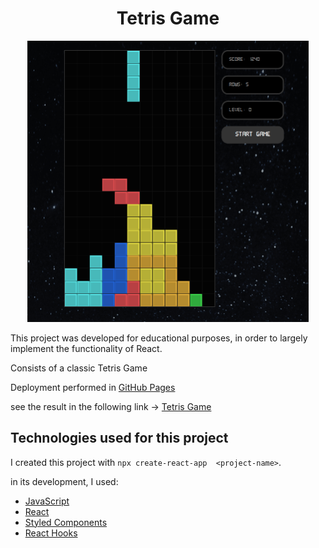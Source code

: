 <h1 align="center">Tetris Game</h1>

<p
  align="center"
>
  <img
    src="src/img/tetrisGame.png"
    height="auto";
    width="450px";
  />
</p>

This project was developed for educational purposes, in order to largely implement the functionality of React.

Consists of a classic Tetris Game

Deployment performed in [GitHub Pages](https://pages.github.com/)

see the result in the following link -> [Tetris Game](https://luismgil.github.io/Tetris-game/)


## Technologies used for this project

I created this project with `npx create-react-app  <project-name>`.

in its development, I used:
- [JavaScript](https://www.javascript.com/)
- [React](https://es.reactjs.org/docs/create-a-new-react-app.html)
- [Styled Components](https://styled-components.com/)
- [React Hooks](https://es.reactjs.org/docs/hooks-intro.html)
